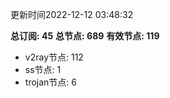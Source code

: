 更新时间2022-12-12 03:48:32

**总订阅: 45**
**总节点: 689**
**有效节点: 119**
- v2ray节点: 112
- ss节点: 1
- trojan节点: 6
